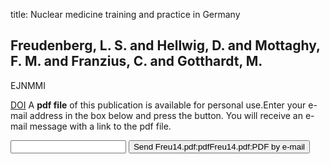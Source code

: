 title: Nuclear medicine training and practice in Germany

## Freudenberg, L. S. and Hellwig, D. and Mottaghy, F. M. and Franzius, C. and Gotthardt, M.
EJNMMI

<a href="https://doi.org/10.1007/s00259-013-2555-z">DOI</a>
A <b>pdf file</b> of this publication is available for personal use.Enter your e-mail address in the box below and press the button. You will receive an e-mail message with a link to the pdf file.
<form action="sender.php">  <input type="text" name="email">  <input type="submit" value="Send Freu14.pdf:pdfFreu14.pdf:PDF by e-mail"></form>